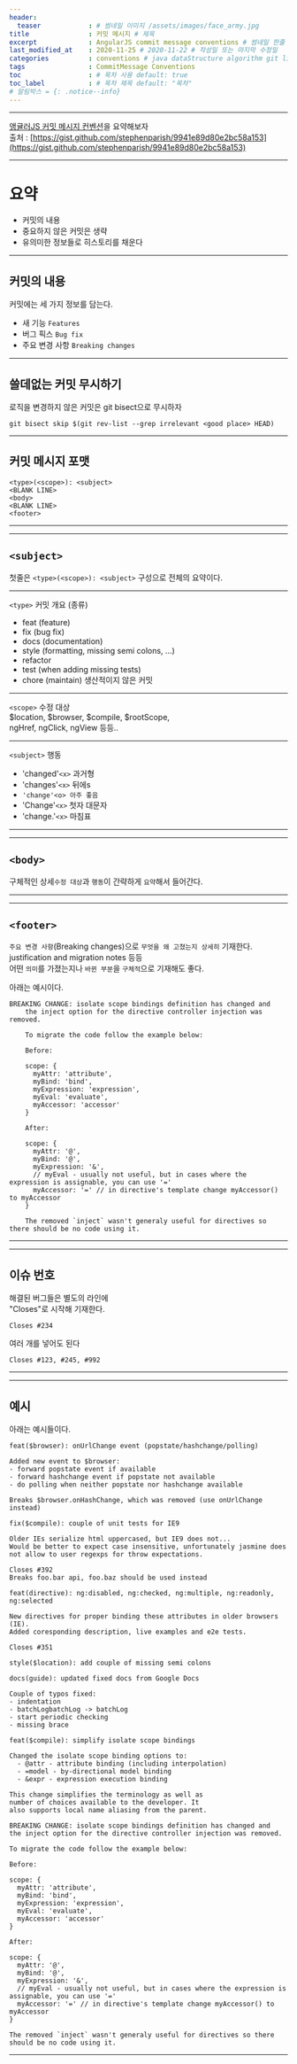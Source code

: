 ```yaml
---
header:
  teaser            : # 썸네일 이미지 /assets/images/face_army.jpg
title               : 커밋 메시지 # 제목
excerpt             : AngularJS commit message conventions # 썸네일 한줄 요약
last_modified_at    : 2020-11-25 # 2020-11-22 # 작성일 또는 마지막 수정일
categories          : conventions # java dataStructure algorithm git liquid math course / workout journal
tags                : CommitMessage Conventions
toc                 : # 목차 사용 default: true
toc_label           : # 목차 제목 default: "목차"
# 알림박스 = {: .notice--info}
---
```

---

[앵귤러JS 커밋 메시지 컨벤션](https://gist.github.com/stephenparish/9941e89d80e2bc58a153)을 요약해보자  
출처 : [https://gist.github.com/stephenparish/9941e89d80e2bc58a153](https://gist.github.com/stephenparish/9941e89d80e2bc58a153)

---

# 요약

 * 커밋의 내용
 * 중요하지 않은 커밋은 생략
 * 유의미한 정보들로 히스토리를 채운다

---

## 커밋의 내용

커밋에는 세 가지 정보를 담는다.
 * 새 기능 `Features`
 * 버그 픽스 `Bug fix`
 * 주요 변경 사항 `Breaking changes`

---

## 쓸데없는 커밋 무시하기

로직을 변경하지 않은 커밋은 git bisect으로 무시하자

```
git bisect skip $(git rev-list --grep irrelevant <good place> HEAD)
```

---

## 커밋 메시지 포맷

```
<type>(<scope>): <subject>
<BLANK LINE>
<body>
<BLANK LINE>
<footer>
```

---
---

## `<subject>`
첫줄은 `<type>(<scope>): <subject>` 구성으로 전체의 요약이다.

---

`<type>` 커밋 개요 (종류)
 * feat (feature)
 * fix (bug fix)
 * docs (documentation)
 * style (formatting, missing semi colons, …)
 * refactor
 * test (when adding missing tests)
 * chore (maintain) 생산적이지 않은 커밋

---

`<scope>` 수정 대상  
$location, $browser, $compile, $rootScope,  
ngHref, ngClick, ngView 등등..

---

`<subject>` 행동
 * 'changed'`<x>` 과거형
 * 'changes'`<x>` 뒤에s
 * `'change'<o> 아주 좋음`
 * 'Change'`<x>` 첫자 대문자
 * 'change.'`<x>` 마침표

---
---

## `<body>`

구체적인 상세`수정 대상`과 `행동`이 간략하게 `요약`해서 들어간다.  

---
---

## `<footer>`

`주요 변경 사항`(Breaking changes)으로 `무엇을 왜 고쳤는지 상세히` 기재한다.  
justification and migration notes 등등  
어떤 `의미`를 가졌는지나 `바뀐 부분`을 `구체적`으로 기재해도 좋다.  

아래는 예시이다.

```
BREAKING CHANGE: isolate scope bindings definition has changed and
    the inject option for the directive controller injection was removed.
    
    To migrate the code follow the example below:
    
    Before:
    
    scope: {
      myAttr: 'attribute',
      myBind: 'bind',
      myExpression: 'expression',
      myEval: 'evaluate',
      myAccessor: 'accessor'
    }
    
    After:
    
    scope: {
      myAttr: '@',
      myBind: '@',
      myExpression: '&',
      // myEval - usually not useful, but in cases where the expression is assignable, you can use '='
      myAccessor: '=' // in directive's template change myAccessor() to myAccessor
    }
    
    The removed `inject` wasn't generaly useful for directives so there should be no code using it.
```

---
---

## 이슈 번호

해결된 버그들은 별도의 라인에  
"Closes"로 시작해 기재한다.

```
Closes #234
```

여러 개를 넣어도 된다

```
Closes #123, #245, #992
```

---
---

## 예시

아래는 예시들이다.

```
feat($browser): onUrlChange event (popstate/hashchange/polling)

Added new event to $browser:
- forward popstate event if available
- forward hashchange event if popstate not available
- do polling when neither popstate nor hashchange available

Breaks $browser.onHashChange, which was removed (use onUrlChange instead)
```

```
fix($compile): couple of unit tests for IE9

Older IEs serialize html uppercased, but IE9 does not...
Would be better to expect case insensitive, unfortunately jasmine does
not allow to user regexps for throw expectations.

Closes #392
Breaks foo.bar api, foo.baz should be used instead
```

```
feat(directive): ng:disabled, ng:checked, ng:multiple, ng:readonly, ng:selected

New directives for proper binding these attributes in older browsers (IE).
Added coresponding description, live examples and e2e tests.

Closes #351
```

```
style($location): add couple of missing semi colons
```

```
docs(guide): updated fixed docs from Google Docs

Couple of typos fixed:
- indentation
- batchLogbatchLog -> batchLog
- start periodic checking
- missing brace
```

```
feat($compile): simplify isolate scope bindings

Changed the isolate scope binding options to:
  - @attr - attribute binding (including interpolation)
  - =model - by-directional model binding
  - &expr - expression execution binding

This change simplifies the terminology as well as
number of choices available to the developer. It
also supports local name aliasing from the parent.

BREAKING CHANGE: isolate scope bindings definition has changed and
the inject option for the directive controller injection was removed.

To migrate the code follow the example below:

Before:

scope: {
  myAttr: 'attribute',
  myBind: 'bind',
  myExpression: 'expression',
  myEval: 'evaluate',
  myAccessor: 'accessor'
}

After:

scope: {
  myAttr: '@',
  myBind: '@',
  myExpression: '&',
  // myEval - usually not useful, but in cases where the expression is assignable, you can use '='
  myAccessor: '=' // in directive's template change myAccessor() to myAccessor
}

The removed `inject` wasn't generaly useful for directives so there should be no code using it.
```

---
